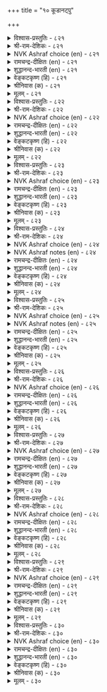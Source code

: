 +++
title = "१० कूडानट्पु"

+++


<details><summary>विश्वास-प्रस्तुतिः - ८२१</summary>

सीरिडम् काणिऩ् ऎऱिदऱ्कुप् पट् टडै
नेरा निरन्दवर् नट्पु। ८२१
</details>

<details><summary>श्री-राम-देशिकः - ८२१</summary>

अधिकारः ८३. आन्तरस्नेहशून्यता  
हार्दस्नेहविहीनस्य बाह्यस्नेहं वितन्वतः ।  
मैत्री भग्ना भवेत् स्वर्णमयःखण्डगतं यथा ॥ ८२१॥
</details>

<details><summary>NVK Ashraf choice (en) - ८२१</summary>

०८२१
Posing friends treat you like an anvil
To strike you at the opportune time. *
(S.M. Diaz), (K. Krishnaswamy & Vijaya Ramkumar)
</details>

<details><summary>रामचन्द्र-दीक्षितः (en) - ८२१</summary>

821 cīrviṭam kāṇiṉ eṟitaṟkup paṭṭaṭai  
nērā nirantavar naṭpu.

821\. Friendship of the wicked is but a pretext to stab you cunningly in an unwary mood.  
</details>

<details><summary>शुद्धानन्द-भारती (en) - ८२१</summary>

1\. சீரிடம் காணின் எறிதற்குப் பட்டடை  
நேரா நிரந்தவர் நட்பு.  
The friendship by an enemy shown  
Is anvil in time, to strike you down.        821  
</details>

<details><summary>वेङ्कटकृष्ण (हि) - ८२१</summary>

821
अंतरंग मैत्री नहीं, पर केवल बहिरंग ।  
अवसर पा वह पीटती, पकड़ निहाई ढ़ंग ।  
</details>

<details><summary>श्रीनिवास (क) - ८२१</summary>

821. मनःपूर्वकवागि अल्लदॆ केवल तोरिकॆगॆ हॊन्दिकॊण्डवर स्नेहवु समय बन्दाग आपत्तु तरुव बलिगल्लागुवुदु.

</details>

<details><summary>मूलम् - ८२१</summary>

सीरिडम् काणिऩ् ऎऱिदऱ्कुप् पट् टडै
नेरा निरन्दवर् नट्पु। ८२१
</details>

<details><summary>विश्वास-प्रस्तुतिः - ८२२</summary>

इऩम्बोऩ्ऱु इऩमल्लार् केण्मै मगळिर्
मऩम्बोल वेऱु पडुम्। ८२२
</details>

<details><summary>श्री-राम-देशिकः - ८२२</summary>

चित्ते सौहार्दहीनस्य मित्रवन्नटतो बहिः ।  
सौहार्दमङ्गनाचित्तसमं परिणतं भवेत् ॥ ८२२॥
</details>

<details><summary>NVK Ashraf choice (en) - ८२२</summary>

०८२२
Fickle as a woman's heart is the friendship of those
Who act like friends.
(P.S. Sundaram), (N.V.K. Ashraf)
</details>

<details><summary>रामचन्द्र-दीक्षितः (en) - ८२२</summary>

822 iṉampōṉṟu iṉamallār kēṇmai makaḷir  
maṉampōla vēṟu paṭum.

822\. Inconstant as the heart of a woman is the false friendship of seeming friends.  
</details>

<details><summary>शुद्धानन्द-भारती (en) - ८२२</summary>

2\. இனம்போன்று இனமல்லார் கேண்மை மகளிர்  
மனம்போல வேறு படும்.  
Who pretend kinship but are not  
Their friendship's fickle like woman's heart.        822  
</details>

<details><summary>वेङ्कटकृष्ण (हि) - ८२२</summary>

822
बन्धु सदृश पर बन्धु नहिं, उनकी मैत्री-बान ।  
है परिवर्तनशील ही, नारी-चित्त समान ॥
</details>

<details><summary>श्रीनिवास (क) - ८२२</summary>

822. स्नेहितरन्तॆ तोरिसिकॊण्डु, स्नेहितरागदिरुववर गॆळॆतनवु, हॆङ्गसर मनस्सिनन्तॆ, हॊरगॊन्दु ऒळगॊन्दु आगिरुवुदु.

</details>

<details><summary>मूलम् - ८२२</summary>

इऩम्बोऩ्ऱु इऩमल्लार् केण्मै मगळिर्
मऩम्बोल वेऱु पडुम्। ८२२
</details>

<details><summary>विश्वास-प्रस्तुतिः - ८२३</summary>

पलनल्ल कऱ्ऱक् कडैत्तु मऩनल्लर्
आगुदल् माणार्क् करिदु। ८२३
</details>

<details><summary>श्री-राम-देशिकः - ८२३</summary>

अधीतेष्वपि शास्त्रेषु हार्दमैत्र्या प्रवर्तनम् ।  
नैव साध्यं भवेत्तेषां ये भवन्ति विरोधिनः ॥ ८२३॥
</details>

<details><summary>NVK Ashraf choice (en) - ८२३</summary>

०८२३
Hard for the ignoble to be good-hearted,
No matter how well educated they are. *
(M.S. Poornalingam Pillai)
</details>

<details><summary>रामचन्द्र-दीक्षितः (en) - ८२३</summary>

823 palanalla kaṟṟak kaṭaittum maṉanallar  
ākutal māṇārkku aritu.

823\. A wicked heart never mellows with learning.  
</details>

<details><summary>शुद्धानन्द-भारती (en) - ८२३</summary>

3\. பலநல்ல கற்றக் கடைத்தும் மனம்நல்லர்  
ஆகுதல் மாணார்க்கு அரிது.  
They may be vast in good studies  
But heartfelt-love is hard for foes.        823  
</details>

<details><summary>वेङ्कटकृष्ण (हि) - ८२३</summary>

823
सद्‍ग्रंथों का अध्ययन, यद्यपि किया अनेक ।  
शत्रु कभी होंगे नहीं, स्नेह-मना सविवेक ॥
</details>

<details><summary>श्रीनिवास (क) - ८२३</summary>

823. हलवु ऒळॆय ग्रन्थगळन्नु ओदिकॊण्डु विद्यावन्तरागिद्दरू मनस्सिनल्लि ऒळ्ळॆयवरागिरुवुदु, अल्प मनस्करिगॆ (हगॆगळिगॆ) असाध्य.

</details>

<details><summary>मूलम् - ८२३</summary>

पलनल्ल कऱ्ऱक् कडैत्तु मऩनल्लर्
आगुदल् माणार्क् करिदु। ८२३
</details>

<details><summary>विश्वास-प्रस्तुतिः - ८२४</summary>

मुगत्तिऩ् इऩिय नगाअ अगत्तिऩ्ऩा
वञ्जरै अञ्जप् पडुम्। ८२४
</details>

<details><summary>श्री-राम-देशिकः - ८२४</summary>

बहिर्हास्यमुखो भूत्वा चित्ते द्रोहं चिकीर्षतः ।  
वञ्चकस्य तु सौहर्दं दूरे कुरु भयान्वितः ॥ ८२४॥
</details>

<details><summary>NVK Ashraf choice (en) - ८२४</summary>

०८२४
Beware of those deceits who, with a smiling face,
Conceal bitterness in their hearts.
(N.V.K. Ashraf)
</details>

<details><summary>NVK Ashraf notes (en) - ८२४</summary>

८२४. Compare with ७८६. "A smiling face alone makes no friendship, but the heart should also smile with the face." * - (V. Ramasamy)
</details>

<details><summary>रामचन्द्र-दीक्षितः (en) - ८२४</summary>

824 mukattiṉ iṉiya nakāa akattuiṉṉā  
vañcarai añcap paṭum.

824\. Fear those who smile and smile but are villainy at heart.  
</details>

<details><summary>शुद्धानन्द-भारती (en) - ८२४</summary>

4\. முகத்தின் இனிய நகாஅ அகத்தின்னா  
வஞ்சரை அஞ்சப் படும்.  
Fear foes whose face has winning smiles  
Whose heart is full of cunning guiles.        824  
</details>

<details><summary>वेङ्कटकृष्ण (हि) - ८२४</summary>

824
मुख पर मधुर हँसी सहित, हृदय वैर से पूर ।  
ऐसे लोगों से डरो, ये हैं वंचक कूर ॥
</details>

<details><summary>श्रीनिवास (क) - ८२४</summary>

824. कण्डाग मुखदल्लि स्नेहद नगॆ सूसुत्त हृदयदल्लि कॆट्टद्दन्नु ऎणिसुव वञ्चकरन्नु कण्डु हॆदरि दूरविरबेकु.

</details>

<details><summary>मूलम् - ८२४</summary>

मुगत्तिऩ् इऩिय नगाअ अगत्तिऩ्ऩा
वञ्जरै अञ्जप् पडुम्। ८२४
</details>

<details><summary>विश्वास-प्रस्तुतिः - ८२५</summary>

मऩत्तिऩ् अमैया तवरै ऎऩैत्तॊऩ्ऱुम्
सॊल्लिऩाल् तेऱऱ्पाऱ्ऱु अऩ्ऱु। ८२५
</details>

<details><summary>श्री-राम-देशिकः - ८२५</summary>

कृत्वान्यभावं मनसि स्नेहमाचरतो बहिः ।  
श्रुत्वा वार्तां च कार्येषु प्रवृत्तिर्न वरा मता ॥ ८२५॥
</details>

<details><summary>NVK Ashraf choice (en) - ८२५</summary>

०८२५
Trust not the mere words of those
Whose minds don't agree with us. *
(P.S. Sundaram)
</details>

<details><summary>NVK Ashraf notes (en) - ८२५</summary>

८२५: A short and crisp translation but not close to original: "When minds do not agree don't trust mere words" - (P.S. Sundaram)
</details>

<details><summary>रामचन्द्र-दीक्षितः (en) - ८२५</summary>

825 maṉattiṉ amaiyā tavarai eṉaittoṉṟum  
colliṉāl tēṟaṟpāṟṟu aṉṟu.

825\. It is impossible to convince those whose minds do not agree.  
</details>

<details><summary>शुद्धानन्द-भारती (en) - ८२५</summary>

5\. மனத்தின் அமையா தவரை எனைத்தொன்றும்  
சொல்லினால் தேறற்பாற்று அன்று.  
Do not trust in what they tell  
Whose mind with your mind goes ill.        825  
</details>

<details><summary>वेङ्कटकृष्ण (हि) - ८२५</summary>

825
जिससे मन मिलता नहीं, उसका सुन वच मात्र ।  
किसी विषय में मत समझ, उसे भरोसा पात्र ॥
</details>

<details><summary>श्रीनिवास (क) - ८२५</summary>

825. तम्मॊडनॆ मनस्सिनल्लि हॊन्दाणिकॆ इल्लदवर यावॊन्दु मातिनल्लू विश्वासविडकूडदु.

</details>

<details><summary>मूलम् - ८२५</summary>

मऩत्तिऩ् अमैया तवरै ऎऩैत्तॊऩ्ऱुम्
सॊल्लिऩाल् तेऱऱ्पाऱ्ऱु अऩ्ऱु। ८२५
</details>

<details><summary>विश्वास-प्रस्तुतिः - ८२६</summary>

नट्टार्बोल् नल्लवै सॊल्लिऩुम् ऒट्टार्सॊल्
ऒल्लै उणरप् पडुम्। ८२६
</details>

<details><summary>श्री-राम-देशिकः - ८२६</summary>

विरोधिनो मित्रसमं हितं वाक्यं ब्रुवन्तु वा ।  
अथापि तद्वचोभङ्ग्या तत्त्वं ज्ञायेत शीघ्रतः ॥ ८२६॥
</details>

<details><summary>NVK Ashraf choice (en) - ८२६</summary>

०८२६
A foe's words though seem friendly and good
Can be read at once. *
(P.S. Sundaram)
</details>

<details><summary>रामचन्द्र-दीक्षितः (en) - ८२६</summary>

826 naṭṭārpōl nallavai colliṉum oṭṭārcol  
ollai uṇarap paṭum.

826\. Of what avail are the friendly words of your foe?  
</details>

<details><summary>शुद्धानन्द-भारती (en) - ८२६</summary>

6\. நட்டார்போல் நல்லவை சொல்லினும் ஒட்டார்சொல்  
ஒல்லை உணரப் படும்.  
The words of foes is quickly seen  
Though they speak like friends in fine.        826  
</details>

<details><summary>वेङ्कटकृष्ण (हि) - ८२६</summary>

826
यद्यपि बोलें मित्र सम, हितकर वचन गढ़ंत ।  
शत्रु-वचन की व्यर्थता, होती प्रकट तुरंत ॥
</details>

<details><summary>श्रीनिवास (क) - ८२६</summary>

826. हगॆगळ मातु, स्नेहितर मातिनन्तॆ ऒळ्ळॆयुदन्ने हेळिदरू अदरल्लिरुव केडिन दनि, कूडले बयलागुत्तदॆ.

</details>

<details><summary>मूलम् - ८२६</summary>

नट्टार्बोल् नल्लवै सॊल्लिऩुम् ऒट्टार्सॊल्
ऒल्लै उणरप् पडुम्। ८२६
</details>

<details><summary>विश्वास-प्रस्तुतिः - ८२७</summary>

सॊल्वणक्कम् ऒऩ्ऩार्गण् कॊळ्ळऱ्क विल्वणक्कम्
तीङ्गु कुऱित्तमै याऩ्। ८२७
</details>

<details><summary>श्री-राम-देशिकः - ८२७</summary>

प्राप्यापि नम्रतां चापः स्वभावाद् दुःखदो यथा ।  
विनयाढ्यं शत्रुवाक्यं तथानर्थकरं भवेत् ॥ ८२७॥
</details>

<details><summary>NVK Ashraf choice (en) - ८२७</summary>

०८२७
Trust not the bowing speech of your foe.
A bending bow is a sign of imminent danger.
(P.S. Sundaram), (N.V.K. Ashraf)
</details>

<details><summary>रामचन्द्र-दीक्षितः (en) - ८२७</summary>

827 colvaṇakkam oṉṉārkaṇ koḷḷaṟka vilvaṇakkam  
tīṅku kuṟittamai yāṉ.

827\. Do not trust the seeming humility of the enemy’s speech for the bow bends only to do harm.  
</details>

<details><summary>शुद्धानन्द-भारती (en) - ८२७</summary>

7\. சொல்வணக்கம் ஒன்னார்கண் கொள்ளற்க வில்வணக்கம்  
தீங்கு குறித்தமை யான்.  
Trust not the humble words of foes  
Danger darts from bending bows.        827  
</details>

<details><summary>वेङ्कटकृष्ण (हि) - ८२७</summary>

827
सूचक है आपत्ति का, धनुष नमन की बान ।  
सो रिपु-वचन-विनम्रता, निज हितकर मत जान ॥
</details>

<details><summary>श्रीनिवास (क) - ८२७</summary>

827. बिल्लिन डॊङ्कु अथवा बागुविकॆयु इन्नॊब्बर प्राणवन्नु तॆगॆयुवुदरिन्द कॆट्टद्दने सूचिसुवुदु; अदरन्तॆ, ऒल्लदवर मातिन वॆनय (डॊङ्कु) कूड; अदन्न्य् स्वीकरिसबारदु.

</details>

<details><summary>मूलम् - ८२७</summary>

सॊल्वणक्कम् ऒऩ्ऩार्गण् कॊळ्ळऱ्क विल्वणक्कम्
तीङ्गु कुऱित्तमै याऩ्। ८२७
</details>

<details><summary>विश्वास-प्रस्तुतिः - ८२८</summary>

तॊऴुदगै युळ्ळुम् पडैयॊडुङ्गुम् ऒऩ्ऩार्
अऴुदगण् णीरुम् अऩैत्तु। ८२८
</details>

<details><summary>श्री-राम-देशिकः - ८२८</summary>

शत्रोरञ्जलिमश्येऽपि छन्नः स्यात् कठिनायुधः ।  
तथा शत्रोरश्रुपातः क्रूरायुधसमो भवेत् ॥ ८२८॥
</details>

<details><summary>NVK Ashraf choice (en) - ८२८</summary>

०८२८
Like a dagger concealed in folded hands
Is the mourning tears of foes. *
(P.S. Sundaram), (N.V.K. Ashraf)
</details>

<details><summary>रामचन्द्र-दीक्षितः (en) - ८२८</summary>

828 toḻutakai yuḷḷum paṭaiyoṭuṅkum oṉṉār  
aḻutakaṇ ṇīrum aṉaittu.

828\. The folded hands of the enemy in an attitude of devotion conceal a weapon. Likewise are his false tears.  
</details>

<details><summary>शुद्धानन्द-भारती (en) - ८२८</summary>

8\. தொழுதகை யுள்ளும் படையொடுங்கும் ஒன்னார்  
அழுதகண் ணீரும் அனைத்து.  
Adoring hands of foes hide arms  
Their sobbing tears have lurking harms.        828  
</details>

<details><summary>वेङ्कटकृष्ण (हि) - ८२८</summary>

828
जुड़े हाथ में शत्रु के, छिप रहता हथियार ।  
वैसी ही रिपु की रही, रुदन-अश्रु-जल-धार ॥
</details>

<details><summary>श्रीनिवास (क) - ८२८</summary>

828. (हगॆगळु) कैमुगिदु नमस्करिसुवागलू कैयॊळगॆ आयुधवन्नु अडगिसिट्टुकॊण्डिरुत्तारॆ; अवरु अत्तु सुरिसुव काण्णीरु कूड अदे बगॆयदु (वञ्चनॆयिन्द कूडिदुदु)

</details>

<details><summary>मूलम् - ८२८</summary>

तॊऴुदगै युळ्ळुम् पडैयॊडुङ्गुम् ऒऩ्ऩार्
अऴुदगण् णीरुम् अऩैत्तु। ८२८
</details>

<details><summary>विश्वास-प्रस्तुतिः - ८२९</summary>

मिगच्चॆय्दु तम्मॆळ्ळु वारै नगच्चॆय्दु
नट्पिऩुळ् साप्पुल्लऱ् पाऱ्ऱु। ८२९
</details>

<details><summary>श्री-राम-देशिकः - ८२९</summary>

भूत्वा बहिः स्निग्धसमो दूषयेद् हृदयेन् यः ।  
तमेव मार्गमाश्रित्य तस्य मैत्रीं विनाशय ॥ ८२९॥
</details>

<details><summary>NVK Ashraf choice (en) - ८२९</summary>

०८२९
Cajole and crush with friendly guise
Those who flatter you but despise within. *
( Shuddhananda Bharatiar), (P.S. Sundaram)
</details>

<details><summary>रामचन्द्र-दीक्षितः (en) - ८२९</summary>

829 mikacceytu tammauḷu vārai nakacceytu  
naṭpiṉuḷ cāppullaṟ pāṟṟu.

829\. Policy requires that hostility to a foe should be hidden under a smile.  
</details>

<details><summary>शुद्धानन्द-भारती (en) - ८२९</summary>

9\. மிகச்செய்து தம்எள்ளு வாரை நகச்செய்து  
நட்பினுள் சாப்புல்லற் பாற்று.  
In open who praise, at heart despise  
Cajole and crush them in friendly guise.        829  
</details>

<details><summary>वेङ्कटकृष्ण (हि) - ८२९</summary>

829
जो अति मैत्री प्रकट कर, मन में करता हास ।  
खुश कर मैत्री भाव से, करना उसका नाश ॥
</details>

<details><summary>श्रीनिवास (क) - ८२९</summary>

829. हॊरगॆ मिगिलाद स्नेहवन्नु तोरिसुत्त ऒळगॊळगे तम्मन्नु निन्दिसुव हगॆगळॊडनॆ, अरसनादवनु तानू स्नेहवन्नु प्रकटिसि, ऒळगे आ स्नेहवु नशिसुवन्तॆ वर्तिसबेकु.

</details>

<details><summary>मूलम् - ८२९</summary>

मिगच्चॆय्दु तम्मॆळ्ळु वारै नगच्चॆय्दु
नट्पिऩुळ् साप्पुल्लऱ् पाऱ्ऱु। ८२९
</details>

<details><summary>विश्वास-प्रस्तुतिः - ८३०</summary>

पगैनट्पाम् कालम् वरुङ्गाल् मुगनट्टु
अगनट्पु ऒरीइ विडल्। ८३०
</details>

<details><summary>श्री-राम-देशिकः - ८३०</summary>

शत्रुभिः सह मैत्र्यां च प्रसक्तायां मुखे परम् ।  
प्रसर्श्य मैत्रीं हार्दां तां मैत्रीं छिन्धि निरन्तरम् ॥ ८३०॥
</details>

<details><summary>NVK Ashraf choice (en) - ८३०</summary>

०८३०
While playing a friend to foes, keep a friendly face
But banish them from thy heart.
(J. Narayanaswamy), (Satguru Subramuniyaswami)
</details>

<details><summary>रामचन्द्र-दीक्षितः (en) - ८३०</summary>

830 pakainaṭpām kālam varuṅkāl mukanaṭṭu  
akanaṭpu orīi viṭal.

830\. When the enemy pretends alliance, receive him with outward smile and inward distrust.  
</details>

<details><summary>शुद्धानन्द-भारती (en) - ८३०</summary>

10\. பகைநட்பாம் காலம் வருங்கால் முகநட்டு  
அகநட்பு ஒரீஇ விடல்  
When foes, in time, play friendship's part  
Feign love on face but not in heart.        830  
</details>

<details><summary>वेङ्कटकृष्ण (हि) - ८३०</summary>

830
शत्रु, मित्र जैसा बने, जब आवे यह काल ।  
मुख पर मैत्री प्रकट कर, मन से उसे निकाल ॥
</details>

<details><summary>श्रीनिवास (क) - ८३०</summary>

830. हगॆगळु स्नेहितरागुव काल बन्दाग, अरसनु मुखदल्लि स्नेहवन्नु प्रकटिसि, मनस्सिनल्लि आ स्नेहवन्नु तॊडॆदु हाकबेकु. स्वल्प कालद नन्तर बहिरङ्गवागियू आ स्नेहवन्नु कैबिडबेकु.
</details>

<details><summary>मूलम् - ८३०</summary>

पगैनट्पाम् कालम् वरुङ्गाल् मुगनट्टु
अगनट्पु ऒरीइ विडल्। ८३०
</details>


